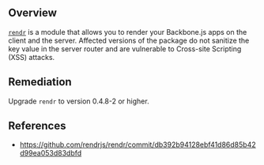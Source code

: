 ## Overview
[`rendr`](https://www.npmjs.com/package/rendr) is a module that allows you to render your Backbone.js apps on the client and the server.
Affected versions of the package do not sanitize the key value in the server router and are vulnerable to Cross-site Scripting (XSS) attacks.

## Remediation
Upgrade `rendr` to version 0.4.8-2 or higher.

## References
- https://github.com/rendrjs/rendr/commit/db392b94128ebf41d86d85b42d99ea053d83dbfd
